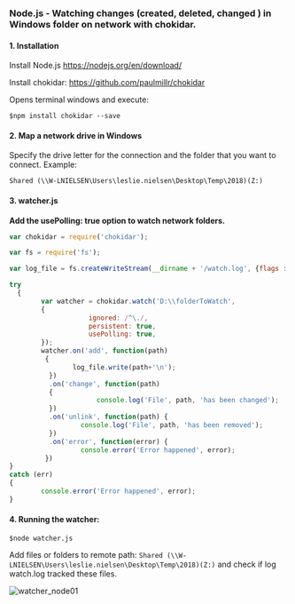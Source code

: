 ### Node.js - Watching changes (created, deleted, changed )  in Windows folder on network with chokidar.

#### 1. Installation

Install Node.js
https://nodejs.org/en/download/

Install chokidar:
https://github.com/paulmillr/chokidar

Opens terminal windows and execute:

``
$npm install chokidar --save
``

#### 2. Map a network drive in Windows

Specify the drive letter for the connection and the folder that you want to connect.
Example:

``
Shared (\\W-LNIELSEN\Users\leslie.nielsen\Desktop\Temp\2018)(Z:)
``

#### 3. watcher.js

**Add the usePolling: true option to watch network folders.**

```javascript
var chokidar = require('chokidar');

var fs = require('fs');

var log_file = fs.createWriteStream(__dirname + '/watch.log', {flags : 'w'});

try
  {
        var watcher = chokidar.watch('D:\\folderToWatch',
        {
                    ignored: /^\./,
                    persistent: true,
                    usePolling: true,
        });
        watcher.on('add', function(path) 
         {
                log_file.write(path+'\n');
          })
          .on('change', function(path) 
          {
                      console.log('File', path, 'has been changed');
          })
          .on('unlink', function(path) {
                  console.log('File', path, 'has been removed');
          })
          .on('error', function(error) {
                  console.error('Error happened', error);
         })
} 
catch (err)
{
        console.error('Error happened', error);
}
```

#### 4. Running the watcher:

``
$node watcher.js
``

Add files or folders to remote path:
``Shared (\\W-LNIELSEN\Users\leslie.nielsen\Desktop\Temp\2018)(Z:)`` and check if log watch.log tracked these files.

<img src="https://image.ibb.co/g1T90d/watcher_node01.jpg" alt="watcher_node01" border="0"></a>